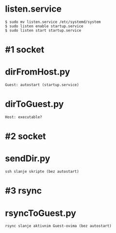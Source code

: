 # listen.service

	$ sudo mv listen.service /etc/systemd/system
	$ sudo listen enable startup.service
	$ sudo listen start startup.service
# #1 socket
# 	dirFromHost.py
	Guest: autostart (startup.service)
# 	dirToGuest.py
	Host: executable?

# #2 socket
#	sendDir.py
	ssh slanje skripte (bez autostart)

# #3 rsync
# 	rsyncToGuest.py
	rsync slanje aktivnim Guest-ovima (bez autostart)
